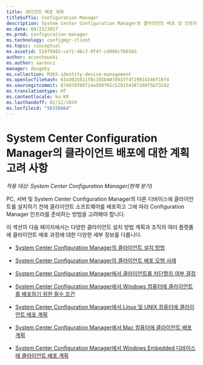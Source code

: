 ```yaml
---
title: 에이전트 배포 계획
titleSuffix: Configuration Manager
description: System Center Configuration Manager의 클라이언트 배포 및 인프라 준비를 계획합니다.
ms.date: 04/23/2017
ms.prod: configuration-manager
ms.technology: configmgr-client
ms.topic: conceptual
ms.assetid: 518f9882-ce71-48c3-9f47-cd968cfb658d
author: aczechowski
ms.author: aaroncz
manager: dougeby
ms.collection: M365-identity-device-management
ms.openlocfilehash: 63a3025411f8c355b4070937f4f29814346f16f4
ms.sourcegitcommit: 874d78f08714a509f61c52b154387268f5b73242
ms.translationtype: HT
ms.contentlocale: ko-KR
ms.lasthandoff: 02/12/2019
ms.locfileid: "56156664"
---
```

# <a name="planning-considerations-for-deploying-clients-in-system-center-configuration-manager"></a>System Center Configuration Manager의 클라이언트 배포에 대한 계획 고려 사항

*적용 대상: System Center Configuration Manager(현재 분기)*

PC, 서버 및 System Center Configuration Manager의 다른 디바이스에 클라이언트를 설치하기 전에 클라이언트 소프트웨어를 배포하고 그에 따라 Configuration Manager 인프라를 준비하는 방법을 고려해야 합니다.  

 이 섹션의 다음 페이지에서는 다양한 클라이언트 설치 방법 계획과 조직의 여러 플랫폼에 클라이언트 배포 과정에 대한 다양한 세부 정보를 다룹니다.  

-   [System Center Configuration Manager의 클라이언트 설치 방법](../../../../core/clients/deploy/plan/client-installation-methods.md)  

-   [System Center Configuration Manager의 클라이언트 배포 모범 사례](../../../../core/clients/deploy/plan/best-practices-for-client-deployment.md)  

-   [System Center Configuration Manager에서 클라이언트를 차단할지 여부 결정](../../../../core/clients/deploy/plan/determine-whether-to-block-clients.md)  

-   [System Center Configuration Manager에서 Windows 컴퓨터에 클라이언트를 배포하기 위한 필수 조건](../../../../core/clients/deploy/prerequisites-for-deploying-clients-to-windows-computers.md)  

-   [System Center Configuration Manager에서 Linux 및 UNIX 컴퓨터에 클라이언트 배포 계획](../../../../core/clients/deploy/plan/planning-for-client-deployment-to-linux-and-unix-computers.md)  

-   [System Center Configuration Manager에서 Mac 컴퓨터에 클라이언트 배포 계획](../../../../core/clients/deploy/plan/planning-for-client-deployment-to-mac-computers.md)  

-   [System Center Configuration Manager에서 Windows Embedded 디바이스에 클라이언트 배포 계획](../../../../core/clients/deploy/plan/planning-for-client-deployment-to-windows-embedded-devices.md)  

